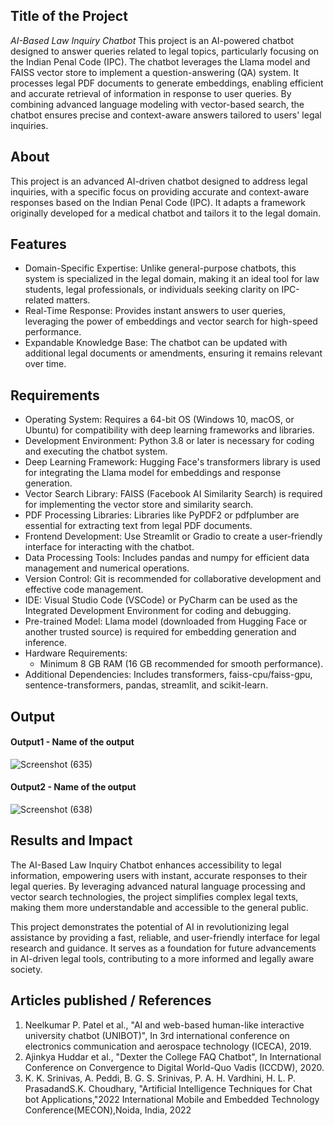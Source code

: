 ## Title of the Project
*AI-Based Law Inquiry Chatbot*
This project is an AI-powered chatbot designed to answer queries related to legal topics, particularly focusing on the Indian Penal Code (IPC). The chatbot leverages the Llama model and FAISS vector store to implement a question-answering (QA) system. It processes legal PDF documents to generate embeddings, enabling efficient and accurate retrieval of information in response to user queries. By combining advanced language modeling with vector-based search, the chatbot ensures precise and context-aware answers tailored to users' legal inquiries.

## About
This project is an advanced AI-driven chatbot designed to address legal inquiries, with a specific focus on providing accurate and context-aware responses based on the Indian Penal Code (IPC). It adapts a framework originally developed for a medical chatbot and tailors it to the legal domain.

## Features
* Domain-Specific Expertise: Unlike general-purpose chatbots, this system is specialized in the legal domain, making it an ideal tool for law students, legal professionals, or individuals seeking clarity on IPC-related matters.
* Real-Time Response: Provides instant answers to user queries, leveraging the power of embeddings and vector search for high-speed performance.
* Expandable Knowledge Base: The chatbot can be updated with additional legal documents or amendments, ensuring it remains relevant over time.

## Requirements
* Operating System: Requires a 64-bit OS (Windows 10, macOS, or Ubuntu) for compatibility with deep learning frameworks and libraries.
* Development Environment: Python 3.8 or later is necessary for coding and executing the chatbot system.
* Deep Learning Framework: Hugging Face's transformers library is used for integrating the Llama model for embeddings and response generation.
* Vector Search Library: FAISS (Facebook AI Similarity Search) is required for implementing the vector store and similarity search.
* PDF Processing Libraries: Libraries like PyPDF2 or pdfplumber are essential for extracting text from legal PDF documents.
* Frontend Development: Use Streamlit or Gradio to create a user-friendly interface for interacting with the chatbot.
* Data Processing Tools: Includes pandas and numpy for efficient data management and numerical operations.
* Version Control: Git is recommended for collaborative development and effective code management.
* IDE: Visual Studio Code (VSCode) or PyCharm can be used as the Integrated Development Environment for coding and debugging.
* Pre-trained Model: Llama model (downloaded from Hugging Face or another trusted source) is required for embedding generation and inference.
* Hardware Requirements:
   * Minimum 8 GB RAM (16 GB recommended for smooth performance).
* Additional Dependencies: Includes transformers, faiss-cpu/faiss-gpu, sentence-transformers, pandas, streamlit, and scikit-learn.

## Output

<!--Embed the Output picture at respective places as shown below as shown below-->
#### Output1 - Name of the output

![Screenshot (635)](https://github.com/user-attachments/assets/c09dc11b-f92e-4e28-9b2b-21e6a00a63c8)


#### Output2 - Name of the output
![Screenshot (638)](https://github.com/user-attachments/assets/331457bf-64a2-4c74-9fe9-4abe25440759)



## Results and Impact
The AI-Based Law Inquiry Chatbot enhances accessibility to legal information, empowering users with instant, accurate responses to their legal queries. By leveraging advanced natural language processing and vector search technologies, the project simplifies complex legal texts, making them more understandable and accessible to the general public.

This project demonstrates the potential of AI in revolutionizing legal assistance by providing a fast, reliable, and user-friendly interface for legal research and guidance. It serves as a foundation for future advancements in AI-driven legal tools, contributing to a more informed and legally aware society.

## Articles published / References
1. Neelkumar P. Patel et al., "AI and web-based human-like interactive university chatbot (UNIBOT)", In 3rd international conference on electronics communication and aerospace technology (ICECA), 2019.
2. Ajinkya Huddar et al., "Dexter the College FAQ Chatbot", In International Conference on Convergence to Digital World-Quo Vadis (ICCDW), 2020.
3. K. K. Srinivas, A. Peddi, B. G. S. Srinivas, P. A. H. Vardhini, H. L. P. PrasadandS.K. Choudhary, "Artificial Intelligence Techniques for Chat bot Applications,"2022 International Mobile and Embedded Technology Conference(MECON),Noida, India, 2022





